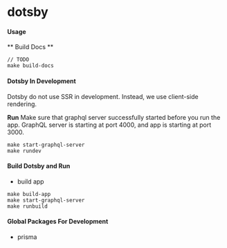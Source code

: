 # dotsby

#### Usage
** Build Docs **
```
// TODO
make build-docs
```

#### Dotsby In Development
Dotsby do not use SSR in development. Instead, we use client-side rendering.

**Run**
Make sure that graphql server successfully started before you run the app.
GraphQL server is starting at port 4000, and app is starting at port 3000.
```
make start-graphql-server
make rundev
```

#### Build Dotsby and Run
* build app
```
make build-app
make start-graphql-server
make runbuild
```


#### Global Packages For Development
* prisma